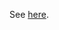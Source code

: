 <!--
Pull request title example: [{prefix}] ac-user-registration/{ticket number} {title} 
You can find the list of prefixes in `docs/review_policy/review_policy.md`.
-->

See [here](../../ac-access-control/backend/pull_request_template.md).
